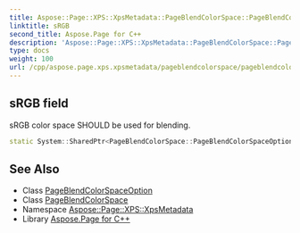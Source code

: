 ```yaml
---
title: Aspose::Page::XPS::XpsMetadata::PageBlendColorSpace::PageBlendColorSpaceOption::sRGB field
linktitle: sRGB
second_title: Aspose.Page for C++
description: 'Aspose::Page::XPS::XpsMetadata::PageBlendColorSpace::PageBlendColorSpaceOption::sRGB field. sRGB color space SHOULD be used for blending in C++.'
type: docs
weight: 100
url: /cpp/aspose.page.xps.xpsmetadata/pageblendcolorspace/pageblendcolorspaceoption/srgb/
---
```

## sRGB field


sRGB color space SHOULD be used for blending.

```cpp
static System::SharedPtr<PageBlendColorSpace::PageBlendColorSpaceOption> Aspose::Page::XPS::XpsMetadata::PageBlendColorSpace::PageBlendColorSpaceOption::sRGB
```

## See Also

* Class [PageBlendColorSpaceOption](../)
* Class [PageBlendColorSpace](../../)
* Namespace [Aspose::Page::XPS::XpsMetadata](../../../)
* Library [Aspose.Page for C++](../../../../)
